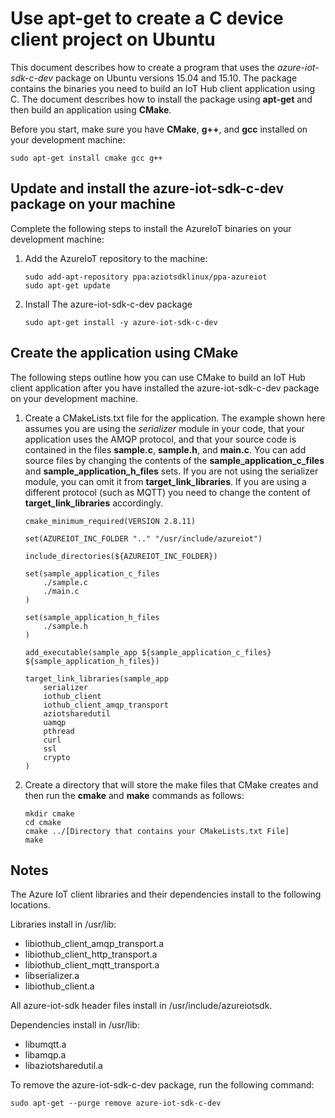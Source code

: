 # Use apt-get to create a C device client project on Ubuntu

This document describes how to create a program that uses the *azure-iot-sdk-c-dev* package on Ubuntu versions 15.04  and 15.10. The package contains the binaries you need to build an IoT Hub client application using C. The document describes how to install the package using **apt-get** and then build an application using **CMake**.

Before you start, make sure you have **CMake**, **g++**, and **gcc** installed on your development machine:

```
sudo apt-get install cmake gcc g++
```

## Update and install the azure-iot-sdk-c-dev package on your machine

Complete the following steps to install the AzureIoT binaries on your development machine:

1. Add the AzureIoT repository to the machine:

    ```
    sudo add-apt-repository ppa:aziotsdklinux/ppa-azureiot  
    sudo apt-get update  
    ```

2. Install The azure-iot-sdk-c-dev package

    ```
    sudo apt-get install -y azure-iot-sdk-c-dev  
    ```

## Create the application using CMake

The following steps outline how you can use CMake to build an IoT Hub client application after you have installed the azure-iot-sdk-c-dev package on your development machine.

1. Create a CMakeLists.txt file for the application. The example shown here assumes you are using the *serializer* module in your code, that your application uses the AMQP protocol, and that your source code is contained in the files **sample.c**, **sample.h**, and **main.c**. You can add source files by changing the contents of the **sample_application_c_files** and **sample_application_h_files** sets. If you are not using the serializer module, you can omit it from **target_link_libraries**. If you are using a different protocol (such as MQTT) you need to change the content of **target_link_libraries** accordingly.

    ```
    cmake_minimum_required(VERSION 2.8.11)

    set(AZUREIOT_INC_FOLDER ".." "/usr/include/azureiot")

    include_directories(${AZUREIOT_INC_FOLDER})

    set(sample_application_c_files
        ./sample.c
        ./main.c
    )

    set(sample_application_h_files
        ./sample.h
    )

    add_executable(sample_app ${sample_application_c_files} ${sample_application_h_files})

    target_link_libraries(sample_app
        serializer
        iothub_client
        iothub_client_amqp_transport
        aziotsharedutil
        uamqp
        pthread
        curl
        ssl
        crypto
    )
    ```

3. Create a directory that will store the make files that CMake creates and then run the **cmake** and **make** commands as follows:

    ```
    mkdir cmake
    cd cmake
    cmake ../[Directory that contains your CMakeLists.txt File]
    make
    ```

## Notes

The Azure IoT client libraries and their dependencies install to the following locations.
  
Libraries install in /usr/lib:

* libiothub_client_amqp_transport.a  
* libiothub_client_http_transport.a  
* libiothub_client_mqtt_transport.a  
* libserializer.a  
* libiothub_client.a    
  
All azure-iot-sdk header files install in /usr/include/azureiotsdk.

Dependencies install in /usr/lib:

* libumqtt.a
* libamqp.a
* libaziotsharedutil.a

To remove the azure-iot-sdk-c-dev package, run the following command:

```
sudo apt-get --purge remove azure-iot-sdk-c-dev
```
